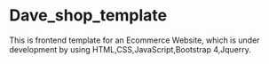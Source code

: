 # Dave_shop_template
This is frontend template for an Ecommerce Website, which is under development by using HTML,CSS,JavaScript,Bootstrap 4,Jquerry.
